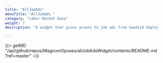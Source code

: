 ```yaml
---
title: "AllJobAds"
menuTitle: "AllJobAds "
category: "Labor Market Data"
weight: 7
description: "A widget that gives access to job ads from Swedish Employment Agency. It allows you to filter on occupation and/or area."

---
```

{{< getMD "/api/github/repos/MagnumOpuses/allJobAdsWidget/contents/README.md?ref=master" >}}
